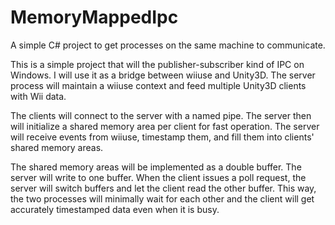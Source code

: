 # MemoryMappedIpc
A simple C# project to get processes on the same machine to communicate.

This is a simple project that will the publisher-subscriber kind of IPC on Windows. I will use it as a bridge between wiiuse and Unity3D. The server process will maintain a wiiuse context and feed multiple Unity3D clients with Wii data. 

The clients will connect to the server with a named pipe. The server then will initialize a shared memory area per client for fast operation. The server will receive events from wiiuse, timestamp them, and fill them into clients' shared memory areas. 

The shared memory areas will be implemented as a double buffer. The server will write to one buffer. When the client issues a poll request, the server will switch buffers and let the client read the other buffer. This way, the two processes will minimally wait for each other and the client will get accurately timestamped data even when it is busy. 
